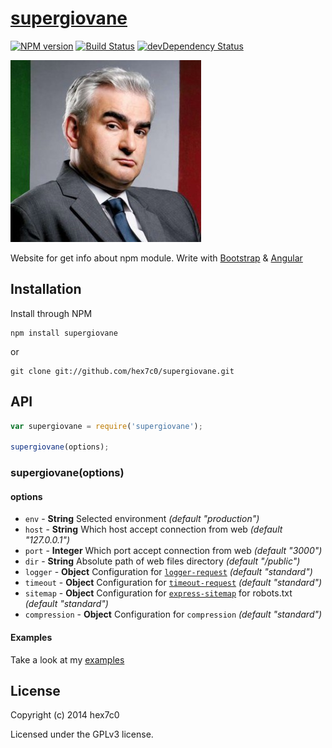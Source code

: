 # [supergiovane](https://github.com/hex7c0/supergiovane)
[![NPM version](https://badge.fury.io/js/supergiovane.svg)](http://badge.fury.io/js/supergiovane)
[![Build Status](https://travis-ci.org/hex7c0/supergiovane.svg?branch=master)](https://travis-ci.org/hex7c0/supergiovane)
[![devDependency Status](https://david-dm.org/hex7c0/supergiovane/dev-status.svg)](https://david-dm.org/hex7c0/supergiovane#info=devDependencies)

[![supergiovane logo](https://raw.githubusercontent.com/hex7c0/supergiovane/master/public/img/sp.jpg)](http://supergiovane.tk)

Website for get info about npm module.
Write with [Bootstrap](http://getbootstrap.com/) & [Angular](https://angularjs.org/)

## Installation

Install through NPM

```
npm install supergiovane
```
or
```
git clone git://github.com/hex7c0/supergiovane.git
```

## API

```js
var supergiovane = require('supergiovane');

supergiovane(options);
```

### supergiovane(options)

#### options

 - `env` - **String** Selected environment *(default "production")*
 - `host` - **String** Which host accept connection from web *(default "127.0.0.1")*
 - `port` - **Integer** Which port accept connection from web *(default "3000")*
 - `dir` - **String** Absolute path of web files directory *(default "/public")*
 - `logger` - **Object** Configuration for [`logger-request`](https://github.com/hex7c0/logger-request) *(default "standard")*
 - `timeout` - **Object** Configuration for [`timeout-request`](https://github.com/hex7c0/timeout-request) *(default "standard")*
 - `sitemap` - **Object** Configuration for [`express-sitemap`](https://github.com/hex7c0/express-sitemap) for robots.txt *(default "standard")*
 - `compression` - **Object** Configuration for `compression` *(default "standard")*

#### Examples

Take a look at my [examples](https://github.com/hex7c0/supergiovane/tree/master/examples)

## License
Copyright (c) 2014 hex7c0

Licensed under the GPLv3 license.

